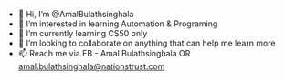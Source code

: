 - 👋 Hi, I’m @AmalBulathsinghala
- 👀 I’m interested in learning Automation & Programing
- 🌱 I’m currently learning CS50 only
- 💞️ I’m looking to collaborate on anything that can help me learn more
- 📫 Reach me via FB - Amal Bulathsinghala OR amal.bulathsinghala@nationstrust.com

<!---
AmalBulathsinghala/AmalBulathsinghala is a ✨ special ✨ repository because its `README.md` (this file) appears on your GitHub profile.
You can click the Preview link to take a look at your changes.
--->
